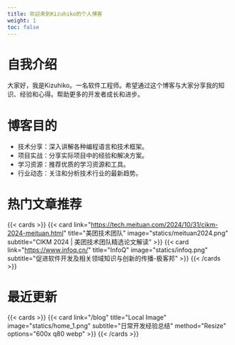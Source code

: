 ```yaml
---
title: 欢迎来到Kizuhiko的个人博客
weight: 1
toc: false
---
```


# 自我介绍
大家好，我是Kizuhiko。一名软件工程师。希望通过这个博客与大家分享我的知识、经验和心得。帮助更多的开发者成长和进步。

# 博客目的
- 技术分享：深入讲解各种编程语言和技术框架。
- 项目实战：分享实际项目中的经验和解决方案。
- 学习资源：推荐优质的学习资源和工具。
- 行业动态：关注和分析技术行业的最新趋势。


# 热门文章推荐
{{< cards >}}
{{< card link="https://tech.meituan.com/2024/10/31/cikm-2024-meituan.html" title="美团技术团队" image="statics/meituan2024.png" subtitle="CIKM 2024 | 美团技术团队精选论文解读" >}}
{{< card link="https://www.infoq.cn/" title="InfoQ" image="statics/infoq.png" subtitle="促进软件开发及相关领域知识与创新的传播-极客邦" >}}
{{< /cards >}}

# 最近更新
{{< cards >}}
{{< card link="/blog" title="Local Image" image="statics/home_1.png" subtitle="日常开发经验总结" method="Resize" options="600x q80 webp" >}}
{{< /cards >}}

